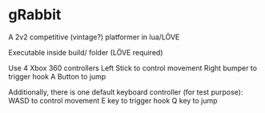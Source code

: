 gRabbit
=======

A 2v2 competitive (vintage?) platformer in lua/LÖVE

Executable inside build/ folder (LÖVE required)

Use 4 Xbox 360 controllers
Left Stick to control movement
Right bumper to trigger hook
A Button to jump


Additionally, there is one default keyboard controller (for test purpose):
WASD to control movement
E key to trigger hook
Q key to jump
